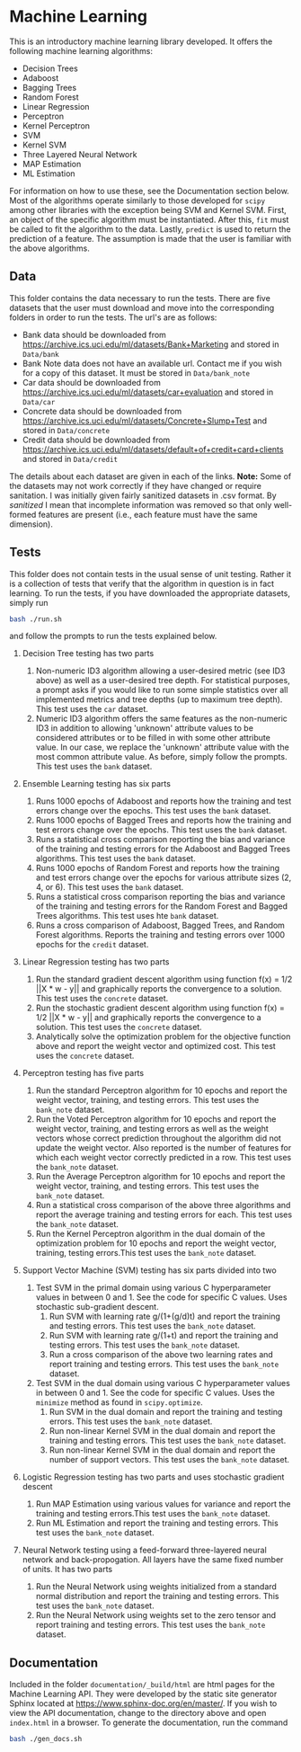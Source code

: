 # Machine Learning

This is an introductory machine learning library developed. 
It offers the following machine learning algorithms:
* Decision Trees
* Adaboost
* Bagging Trees
* Random Forest
* Linear Regression
* Perceptron
* Kernel Perceptron
* SVM
* Kernel SVM
* Three Layered Neural Network
* MAP Estimation
* ML Estimation

For information on how to use these, see the Documentation section below. Most of the 
algorithms operate similarly to those developed for `scipy` among other libraries 
with the exception being SVM and Kernel SVM. First, 
an object of the specific algorithm must be instantiated. After this, `fit` must be 
called to fit the algorithm to the data. Lastly, `predict` is used to return the
prediction of a feature. The assumption is made that the user is familiar with the above
algorithms.
## Data
This folder contains the data necessary to run the tests. There are five datasets that
the user must download and move into the corresponding folders in order to run the tests.
The url's are as follows:
* Bank data should be downloaded from https://archive.ics.uci.edu/ml/datasets/Bank+Marketing
  and stored in `Data/bank`
* Bank Note data does not have an available url. Contact me if you wish for a copy of this dataset.
  It must be stored in `Data/bank_note`
* Car data should be downloaded from https://archive.ics.uci.edu/ml/datasets/car+evaluation
  and stored in `Data/car`
* Concrete data should be downloaded from https://archive.ics.uci.edu/ml/datasets/Concrete+Slump+Test 
  and stored in `Data/concrete`
* Credit data should be downloaded from https://archive.ics.uci.edu/ml/datasets/default+of+credit+card+clients
  and stored in `Data/credit`

The details about each dataset are given in each of the links. **Note:** Some of the datasets
may not work correctly if they have changed or require sanitation. I was initially given
fairly sanitized datasets in .csv format. By *sanitized* I mean that incomplete information
was removed so that only well-formed features are present (i.e., each feature must 
have the same dimension).
## Tests
This folder does not contain tests in the usual sense of unit testing. Rather it 
is a collection of tests that verify that the algorithm in question is in fact
learning. To run the tests, if you have downloaded the appropriate datasets, simply run
```bash
bash ./run.sh
```
and follow the prompts to run the tests explained below.
1. Decision Tree testing has two parts
    1.  Non-numeric ID3 algorithm allowing a user-desired metric (see ID3 above) as
    well as a user-desired tree depth. For statistical purposes, a prompt asks if 
    you would like to run some simple statistics over all implemented metrics and
    tree depths (up to maximum tree depth). This test uses the `car` dataset.
    1. Numeric ID3 algorithm offers the same features as the non-numeric ID3 in addition 
    to allowing 'unknown' attribute values to be considered attributes or to be filled
    in with some other attribute value. In our case, we replace the 'unknown' attribute
    value with the most common attribute value. As before, simply follow the prompts. This 
    test uses the `bank` dataset.
1. Ensemble Learning testing has six parts
    1. Runs 1000 epochs of Adaboost and reports how the training and 
    test errors change over the epochs. This test uses the `bank` dataset.
    1. Runs 1000 epochs of Bagged Trees and reports how the training and 
    test errors change over the epochs. This test uses the `bank` dataset.
    1. Runs a statistical cross comparison reporting the bias and variance of the training 
    and testing errors for the Adaboost and Bagged Trees algorithms. This test uses the `bank` dataset.
    1. Runs 1000 epochs of Random Forest and reports how the training and test errors
    change over the epochs for various attribute sizes (2, 4, or 6). This test 
    uses the `bank` dataset. 
    1. Runs a statistical cross comparison reporting the bias and variance of the training
    and testing errors for the Random Forest and Bagged Trees algorithms. This test
    uses hte `bank` dataset.
    1. Runs a cross comparison of Adaboost, Bagged Trees, and Random Forest algorithms.
    Reports the training and testing errors over 1000 epochs for the `credit` dataset.
1. Linear Regression testing has two parts
    1. Run the standard gradient descent algorithm using function 
    f(x) = 1/2 ||X * w - y|| and graphically reports the convergence to a solution.
    This test uses the `concrete` dataset.
    1. Run the stochastic gradient descent algorithm using function 
    f(x) = 1/2 ||X * w - y|| and graphically reports the convergence to a solution.
    This test uses the `concrete` dataset.
    1. Analytically solve the optimization problem for the objective function above and
    report the weight vector and optimized cost. This test uses the `concrete` dataset.

1. Perceptron testing has five parts
    1. Run the standard Perceptron algorithm for 10 epochs and report the weight vector,
    training, and testing errors. This test uses the `bank_note` dataset.
    1. Run the Voted Perceptron algorithm for 10 epochs and report the weight vector, 
    training, and testing errors as well as the weight vectors whose correct prediction
    throughout the algorithm did not update the weight vector. Also reported is the number
    of features for which each weight vector correctly predicted in a row. 
    This test uses the `bank_note` dataset.
    1. Run the Average Perceptron algorithm for 10 epochs and report the weight vector,
    training, and testing errors. This test uses the `bank_note` dataset.
    1. Run a statistical cross comparison of the above three algorithms and report
    the average training and testing errors for each. This test uses the `bank_note` 
    dataset.
    1. Run the Kernel Perceptron algorithm in the dual domain of the optimization problem
    for 10 epochs and report the weight vector, training, testing errors.This test uses 
    the `bank_note` dataset.
1. Support Vector Machine (SVM) testing has six parts divided into two
    1. Test SVM in the primal domain using various C hyperparameter values
    in between 0 and 1. See the code for specific C values. Uses stochastic
    sub-gradient descent.
        1. Run SVM with learning rate g/(1+(g/d)t) and report the training and
        testing errors. This test uses the `bank_note` dataset.
        1. Run SVM with learning rate g/(1+t) and report the training and 
        testing errors. This test uses the `bank_note` dataset.
        1. Run a cross comparison of the above two learning rates and report
        training and testing errors. This test uses the `bank_note` dataset.
    1. Test SVM in the dual domain using various  C hyperparameter values
    in between 0 and 1. See the code for specific C values. Uses the 
    `minimize` method as found in `scipy.optimize`.
        1. Run SVM in the dual domain and report the training and testing 
        errors. This test uses the `bank_note` dataset.
        1. Run non-linear Kernel SVM in the dual domain and report the 
        training and testing errors. This test uses the `bank_note` dataset.
        1. Run non-linear Kernel SVM in the dual domain and report the
        number of support vectors. This test uses the `bank_note` dataset.
1. Logistic Regression testing has two parts and uses stochastic gradient 
descent
    1. Run MAP Estimation using various values for variance and report the
    training and testing errors.This test uses the `bank_note` dataset.
    1. Run ML Estimation and report the training and testing errors. This 
    test uses the `bank_note` dataset.
1. Neural Network testing using a feed-forward three-layered neural network
    and back-propogation. All layers have the same fixed number of units. It
    has two parts
    1. Run the Neural Network using weights initialized from a standard
    normal distribution and report the training and testing errors. This 
    test uses the `bank_note` dataset.
    1. Run the Neural Network using weights set to the zero tensor and 
    report training and testing errors. This test uses the `bank_note` dataset.
    
## Documentation
Included in the folder `documentation/_build/html` are html pages for the Machine Learning
API. They were developed by the static site generator Sphinx located at https://www.sphinx-doc.org/en/master/.
If you wish to view the API documentation, change to the directory above and open `index.html` 
in a browser. To generate the documentation, run the command
```bash
bash ./gen_docs.sh
```
